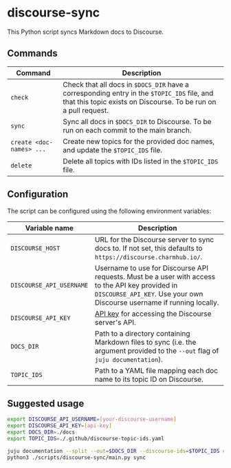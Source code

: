 # discourse-sync

This Python script syncs Markdown docs to Discourse.

## Commands

| Command                  | Description                                                                                                                                                   |
|--------------------------|---------------------------------------------------------------------------------------------------------------------------------------------------------------|
| `check`                  | Check that all docs in `$DOCS_DIR` have a corresponding entry in the `$TOPIC_IDS` file, and that this topic exists on Discourse. To be run on a pull request. |
| `sync`                   | Sync all docs in `$DOCS_DIR` to Discourse. To be run on each commit to the main branch.                                                                       |
| `create <doc-names> ...` | Create new topics for the provided doc names, and update the `$TOPIC_IDS` file.                                                                               |
| `delete`                 | Delete all topics with IDs listed in the `$TOPIC_IDS` file.                                                                                                   |


## Configuration

The script can be configured using the following environment variables:

| Variable name            | Description                                                                                                                                                                |
|--------------------------|----------------------------------------------------------------------------------------------------------------------------------------------------------------------------|
| `DISCOURSE_HOST`         | URL for the Discourse server to sync docs to. If not set, this defaults to `https://discourse.charmhub.io/`.                                                               |
| `DISCOURSE_API_USERNAME` | Username to use for Discourse API requests. Must be a user with access to the API key provided in `DISCOURSE_API_KEY`. Use your own Discourse username if running locally. |
| `DISCOURSE_API_KEY`      | [API key](https://meta.discourse.org/t/create-and-configure-an-api-key/230124) for accessing the Discourse server's API.                                                   |
| `DOCS_DIR`               | Path to a directory containing Markdown files to sync (i.e. the argument provided to the `--out` flag of `juju documentation`).                                            |
| `TOPIC_IDS`              | Path to a YAML file mapping each doc name to its topic ID on Discourse.                                                                                                    |


## Suggested usage

```bash
export DISCOURSE_API_USERNAME=[your-discourse-username]
export DISCOURSE_API_KEY=[api-key]
export DOCS_DIR=./docs
export TOPIC_IDS=./.github/discourse-topic-ids.yaml

juju documentation --split --out=$DOCS_DIR --discourse-ids=$TOPIC_IDS # --no-index 
python3 ./scripts/discourse-sync/main.py sync
```